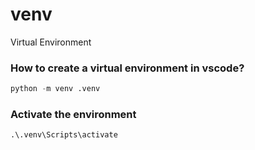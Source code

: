 # venv
Virtual Environment

### How to create a virtual environment in vscode?

```python
python -m venv .venv
```

### Activate the environment

```python
.\.venv\Scripts\activate
```      

